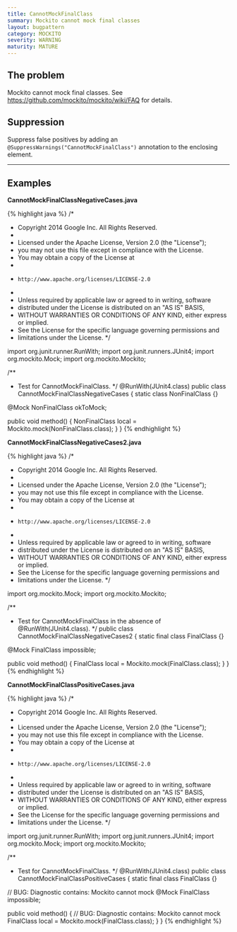 ```yaml
---
title: CannotMockFinalClass
summary: Mockito cannot mock final classes
layout: bugpattern
category: MOCKITO
severity: WARNING
maturity: MATURE
---
```


<!--
*** AUTO-GENERATED, DO NOT MODIFY ***
To make changes, edit the @BugPattern annotation or the explanation in docs/bugpattern.
-->

## The problem
Mockito cannot mock final classes. See https://github.com/mockito/mockito/wiki/FAQ for details.

## Suppression
Suppress false positives by adding an `@SuppressWarnings("CannotMockFinalClass")` annotation to the enclosing element.

----------

## Examples
__CannotMockFinalClassNegativeCases.java__

{% highlight java %}
/*
 * Copyright 2014 Google Inc. All Rights Reserved.
 *
 * Licensed under the Apache License, Version 2.0 (the "License");
 * you may not use this file except in compliance with the License.
 * You may obtain a copy of the License at
 *
 *     http://www.apache.org/licenses/LICENSE-2.0
 *
 * Unless required by applicable law or agreed to in writing, software
 * distributed under the License is distributed on an "AS IS" BASIS,
 * WITHOUT WARRANTIES OR CONDITIONS OF ANY KIND, either express or implied.
 * See the License for the specific language governing permissions and
 * limitations under the License.
 */

import org.junit.runner.RunWith;
import org.junit.runners.JUnit4;
import org.mockito.Mock;
import org.mockito.Mockito;

/**
 * Test for CannotMockFinalClass.
 */
@RunWith(JUnit4.class)
public class CannotMockFinalClassNegativeCases {
  static class NonFinalClass {}
  
  @Mock NonFinalClass okToMock;
  
  public void method() {
    NonFinalClass local = Mockito.mock(NonFinalClass.class);
  }
}
{% endhighlight %}

__CannotMockFinalClassNegativeCases2.java__

{% highlight java %}
/*
 * Copyright 2014 Google Inc. All Rights Reserved.
 *
 * Licensed under the Apache License, Version 2.0 (the "License");
 * you may not use this file except in compliance with the License.
 * You may obtain a copy of the License at
 *
 *     http://www.apache.org/licenses/LICENSE-2.0
 *
 * Unless required by applicable law or agreed to in writing, software
 * distributed under the License is distributed on an "AS IS" BASIS,
 * WITHOUT WARRANTIES OR CONDITIONS OF ANY KIND, either express or implied.
 * See the License for the specific language governing permissions and
 * limitations under the License.
 */

import org.mockito.Mock;
import org.mockito.Mockito;

/**
 * Test for CannotMockFinalClass in the absence of @RunWith(JUnit4.class).
 */
public class CannotMockFinalClassNegativeCases2 {
  static final class FinalClass {}

  @Mock FinalClass impossible;
  
  public void method() {
    FinalClass local = Mockito.mock(FinalClass.class);
  }
}
{% endhighlight %}

__CannotMockFinalClassPositiveCases.java__

{% highlight java %}
/*
 * Copyright 2014 Google Inc. All Rights Reserved.
 *
 * Licensed under the Apache License, Version 2.0 (the "License");
 * you may not use this file except in compliance with the License.
 * You may obtain a copy of the License at
 *
 *     http://www.apache.org/licenses/LICENSE-2.0
 *
 * Unless required by applicable law or agreed to in writing, software
 * distributed under the License is distributed on an "AS IS" BASIS,
 * WITHOUT WARRANTIES OR CONDITIONS OF ANY KIND, either express or implied.
 * See the License for the specific language governing permissions and
 * limitations under the License.
 */

import org.junit.runner.RunWith;
import org.junit.runners.JUnit4;
import org.mockito.Mock;
import org.mockito.Mockito;

/**
 * Test for CannotMockFinalClass.
 */
@RunWith(JUnit4.class)
public class CannotMockFinalClassPositiveCases {
  static final class FinalClass {}
  
  // BUG: Diagnostic contains: Mockito cannot mock
  @Mock FinalClass impossible;
  
  public void method() {
    // BUG: Diagnostic contains: Mockito cannot mock
    FinalClass local = Mockito.mock(FinalClass.class);
  }
}
{% endhighlight %}

